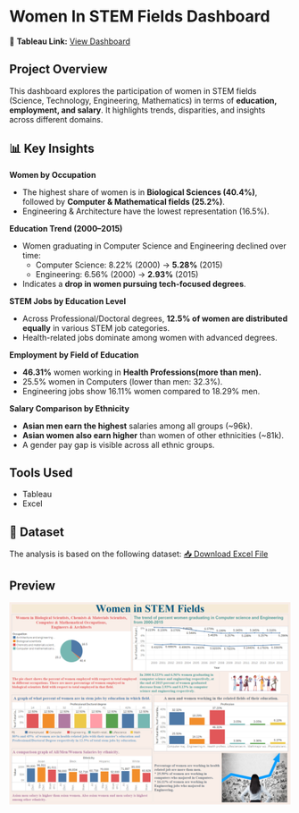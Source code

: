 # Women In STEM Fields Dashboard

📍 **Tableau Link:** [View Dashboard](https://github.com/Jayeshsoni6010/Tableau-Projects/blob/970a890a78342d37469414d17486aafcd15d2441/1.Women_In_STEAM_Fields/Tableau%20Project-1.twbx)

## Project Overview
This dashboard explores the participation of women in STEM fields (Science, Technology, Engineering, Mathematics) in terms of **education, employment, and salary**. It highlights trends, disparities, and insights across different domains.

## 📊 Key Insights

**Women by Occupation**
- The highest share of women is in **Biological Sciences (40.4%)**, followed by **Computer & Mathematical fields (25.2%)**.
- Engineering & Architecture have the lowest representation (16.5%).

**Education Trend (2000–2015)**
- Women graduating in Computer Science and Engineering declined over time:
  - Computer Science: 8.22% (2000) → **5.28%** (2015)
  - Engineering: 6.56% (2000) → **2.93%** (2015)
- Indicates a **drop in women pursuing tech-focused degrees**.

**STEM Jobs by Education Level**
- Across Professional/Doctoral degrees, **12.5% of women are distributed equally** in various STEM job categories.
- Health-related jobs dominate among women with advanced degrees.

**Employment by Field of Education**
- **46.31%** women working in **Health Professions(more than men).**
- 25.5% women in Computers (lower than men: 32.3%).
- Engineering jobs show 16.11% women compared to 18.29% men.

**Salary Comparison by Ethnicity**
- **Asian men earn the highest** salaries among all groups (~96k).
- **Asian women also earn higher** than women of other ethnicities (~81k).
- A gender pay gap is visible across all ethnic groups.

## Tools Used
- Tableau
- Excel

## 📂 Dataset
The analysis is based on the following dataset: 
[📥 Download Excel File](https://github.com/Jayeshsoni6010/Tableau-Projects/blob/488fa3e266d34a168d41c265e170d63609b31c47/1.Women_In_STEM_Fields/Project%201%20data.xlsx)

## Preview
![Women In STEM Field Dashboard](https://github.com/Jayeshsoni6010/Tableau-Projects/blob/0c802cd1d7b3d120b8767a6f8a9e068e5d4c1c28/1.Women_In_STEAM_Fields/Women%20in%20STEM%20fields%20.png)
